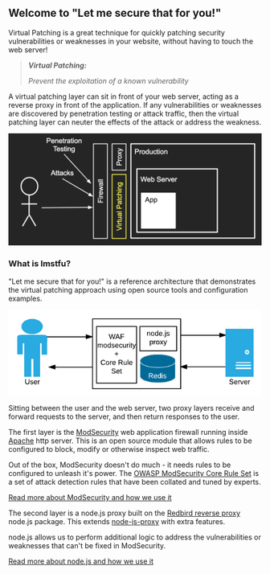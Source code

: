 ## Welcome to "Let me secure that for you!"

Virtual Patching is a great technique for quickly patching security vulnerabilities or weaknesses in your website, without having to touch the web server!

> ***Virtual Patching:***
> 
> *Prevent the exploitation of a known vulnerability*

A virtual patching layer can sit in front of your web server, acting as a reverse proxy in front of the application. If any vulnerabilities or weaknesses are discovered by penetration testing or attack traffic, then the virtual patching layer can neuter the effects of the attack or address the weakness.

![Virtual Patching diagram showing a layer in front of your website that can protect your web server and application](images/virtualpatching.png)

### What is lmstfu?

"Let me secure that for you!" is a reference architecture that demonstrates the virtual patching approach using open source tools and configuration examples.

![Diagram showing the components of lmstfu sitting between a User and a Server: a WAF component running modsecurity with the OWASP Core Rule Set, and behind it a node.js proxy that stores state in redis](images/lmstfu-arch.png)

Sitting between the user and the web server, two proxy layers receive and forward requests to the server, and then return responses to the user.

The first layer is the [ModSecurity](https://www.modsecurity.org/) web application firewall running inside [Apache](https://www.apache.org/) http server. This is an open source module that allows rules to be configured to block, modify or otherwise inspect web traffic.

Out of the box, ModSecurity doesn't do much - it needs rules to be configured to unleash it's power. The [OWASP ModSecurity Core Rule Set](https://coreruleset.org/) is a set of attack detection rules that have been collated and tuned by experts.

[Read more about ModSecurity and how we use it
](ModSecurity)

The second layer is a node.js proxy built on the [Redbird reverse proxy](https://github.com/OptimalBits/redbird) node.js package. This extends [node-js-proxy](https://github.com/nodejitsu/node-http-proxy) with extra features.

node.js allows us to perform additional logic to address the vulnerabilities or weaknesses that can't be fixed in ModSecurity.

[Read more about node.js and how we use it
](NodeJS)




